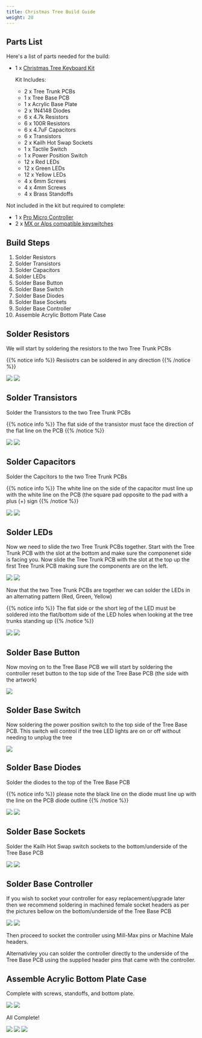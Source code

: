 ```yaml
---
title: Christmas Tree Build Guide
weight: 20
---
```


## Parts List

Here's a list of parts needed for the build:

* 1 x [Christmas Tree Keyboard Kit](https://keebd.com/products/christmas-tree-macropad-keyboard-kit)

  Kit Includes:
  * 2 x Tree Trunk PCBs
  * 1 x Tree Base PCB
  * 1 x Acrylic Base Plate
  * 2 x 1N4148 Diodes
  * 6 x 4.7k Resistors
  * 6 x 100R Resistors
  * 6 x 4.7uF Capacitors
  * 6 x Transistors
  * 2 x Kailh Hot Swap Sockets
  * 1 x Tactile Switch
  * 1 x Power Position Switch
  * 12 x Red LEDs
  * 12 x Green LEDs
  * 12 x Yellow LEDs
  * 4 x 6mm Screws
  * 4 x 4mm Screws
  * 4 x Brass Standoffs

Not included in the kit but required to complete:
* 1 x [Pro Micro Controller](https://keebd.com/collections/controllers)
* 2 x [MX or Alps compatible keyswitches](https://keebd.com/collections/switches)

## Build Steps

1. Solder Resistors
2. Solder Transistors
3. Solder Capacitors
4. Solder LEDs
5. Solder Base Button
6. Solder Base Switch
7. Solder Base Diodes
8. Solder Base Sockets
9. Solder Base Controller
10. Assemble Acrylic Bottom Plate Case

## Solder Resistors

We will start by soldering the resistors to the two Tree Trunk PCBs

{{% notice info %}}
Resisotrs can be soldered in any direction
{{% /notice %}}

![](./resistors1.jpg?height=300px)
![](./resistors2.jpg?height=300px)

## Solder Transistors

Solder the Transistors to the two Tree Trunk PCBs

{{% notice info %}}
The flat side of the transistor must face the direction of the flat line on the PCB
{{% /notice %}}

![](./transistors1.jpg?height=300px)
![](./transistors2.jpg?height=300px)

## Solder Capacitors

Solder the Capcitors to the two Tree Trunk PCBs

{{% notice info %}}
The white line on the side of the capacitor must line up with the white line on the PCB (the square pad opposite to the pad with a plus (+) sign
{{% /notice %}}

![](./capacitors1.jpg?height=300px)
![](./capacitors2.jpg?height=300px)

## Solder LEDs

Now we need to slide the two Tree Trunk PCBs together. Start with the Tree Trunk PCB with the slot at the bottom and make sure the componenet side is facing you. Now slide the Tree Trunk PCB with the slot at the top up the first Tree Trunk PCB making sure the components are on the left.

![](./join1.jpg?height=300px)
![](./join2.jpg?height=300px)

Now that the two Tree Trunk PCBs are together we can solder the LEDs in an alternating pattern (Red, Green, Yellow)

{{% notice info %}}
The flat side or the short leg of the LED must be soldered into the flat/bottom side of the LED holes when looking at the tree trunks standing up
{{% /notice %}}

![](./led1.jpg?height=300px)
![](./led2.jpg?height=300px)

## Solder Base Button

Now moving on to the Tree Base PCB we will start by soldering the controller reset button to the top side of the Tree Base PCB (the side with the artwork)

![](./button.jpg?height=300px)

## Solder Base Switch

Now soldering the power position switch to the top side of the Tree Base PCB. This switch will control if the tree LED lights are on or off without needing to unplug the tree

![](./switch.jpg?height=300px)

## Solder Base Diodes

Solder the diodes to the top of the Tree Base PCB

{{% notice info %}}
please note the black line on the diode must line up with the line on the PCB diode outline
{{% /notice %}}

![](./diodes1.jpg?height=300px)
![](./diodes2.jpg?height=300px)

## Solder Base Sockets

Solder the Kailh Hot Swap switch sockets to the bottom/underside of the Tree Base PCB

![](./sockets1.jpg?height=300px)
![](./sockets2.jpg?height=300px)

## Solder Base Controller

If you wish to socket your controller for easy replacement/upgrade later then we recommend soldering in machined female socket headers as per the pictures bellow on the bottom/underside of the Tree Base PCB

![](./headers1.jpg?height=300px)
![](./headers2.jpg?height=300px)

Then proceed to socket the controller using Mill-Max pins or Machine Male headers.

Alternativley you can solder the controller directly to the underside of the Tree Base PCB using the supplied header pins that came with the controller.

## Assemble Acrylic Bottom Plate Case

Complete with screws, standoffs, and bottom plate.

![](./standoff.jpg/?height=300px)
![](./plate.jpg?height=300px)


All Complete!

![](./complete1.jpg?height=300px)
![](./complete2.jpg?height=300px)
![](./complete3.jpg?height=300px)


